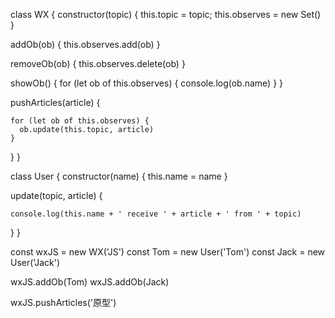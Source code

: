 class WX {
  constructor(topic) {
    this.topic = topic;
    this.observes = new Set()
  }

  addOb(ob) {
    this.observes.add(ob)
  }

  removeOb(ob) {
    this.observes.delete(ob)
  }

  showOb() {
    for (let ob of this.observes) {
      console.log(ob.name)
    }
  }

  pushArticles(article) {

    for (let ob of this.observes) {
      ob.update(this.topic, article)
    }
  }
}

class User {
  constructor(name) {
    this.name = name
  }

  update(topic, article) {

    console.log(this.name + ' receive ' + article + ' from ' + topic)
  }
}

const wxJS = new WX('JS')
const Tom = new User('Tom')
const Jack = new User('Jack')

wxJS.addOb(Tom)
wxJS.addOb(Jack)

wxJS.pushArticles('原型')
